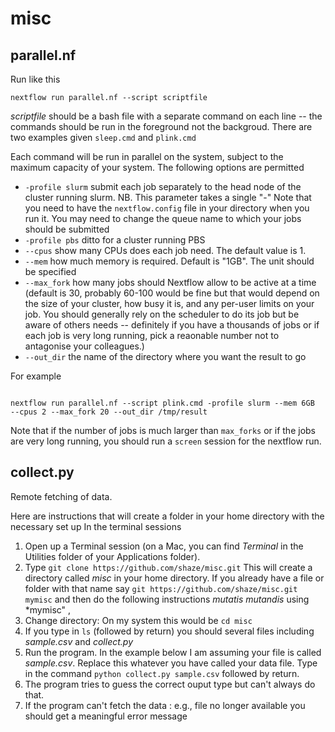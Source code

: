 # misc


## parallel.nf


Run like this

```
nextflow run parallel.nf --script scriptfile 
```

_scriptfile_ should be a bash file with a separate command on each line -- the commands should be run in  the foreground not the backgroud. There are two examples given `sleep.cmd` and `plink.cmd`


Each command will be run in parallel on the system, subject to the maximum capacity of your system. The following options are permitted



* `-profile slurm`  submit each job separately to the head node of the cluster running slurm. NB. This parameter takes a single "-" Note that you need to have the `nextflow.config` file in your directory when you run it. You may need to change the queue name to which your jobs should be submitted
* `-profile pbs` ditto for  a cluster running PBS
* `--cpus` show many CPUs does each job need. The default value is 1. 
* `--mem` how much memory is required. Default is "1GB". The unit should be specified
* `--max_fork` how many jobs should Nextflow allow to be active at a time (default is 30, probably 60-100 would be fine but that would depend on the size of your cluster, how busy it is, and any per-user limits on your job. You  should generally rely on the scheduler to do its job but be aware of others needs -- definitely if you have a thousands of jobs or if each job is very long running, pick a reaonable number not to antagonise your colleagues.)
* `--out_dir` the name of the directory where you want the result to go

For example

```

nextflow run parallel.nf --script plink.cmd -profile slurm --mem 6GB  --cpus 2 --max_fork 20 --out_dir /tmp/result

```

Note that if the number of jobs is much larger than `max_forks` or if the jobs are very long running, you should run a `screen` session for the nextflow run.



## collect.py

Remote fetching of data.

Here are instructions that will create a folder in your home directory with the necessary set up
In the terminal sessions
1. Open up a Terminal session (on a Mac, you can find *Terminal* in the Utilities folder of your Applications folder).
1. Type `git clone https://github.com/shaze/misc.git`   This will create a directory called *misc* in your home directory. If you already have a file or folder with that name say `git https://github.com/shaze/misc.git mymisc` and then do the following instructions *mutatis mutandis* using *mymisc" ,
1. Change directory: On my system this would be `cd misc`
1. If you type in `ls` (followed by return) you should several files including *sample.csv* and *collect.py*
1. Run the program. In the example below I am assuming your file is called *sample.csv*. Replace this whatever you have called your data file. Type in the command 
  `python collect.py sample.csv`   followed by return.
1. The program tries to guess the correct ouput type but can't always do that.
1. If the program can't fetch the data : e.g., file no longer available you should get a meaningful error message



